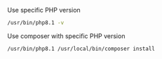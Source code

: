 Use specific PHP version
```bash
/usr/bin/php8.1 -v
```

Use composer with specific PHP version
```bash
/usr/bin/php8.1 /usr/local/bin/composer install
```
